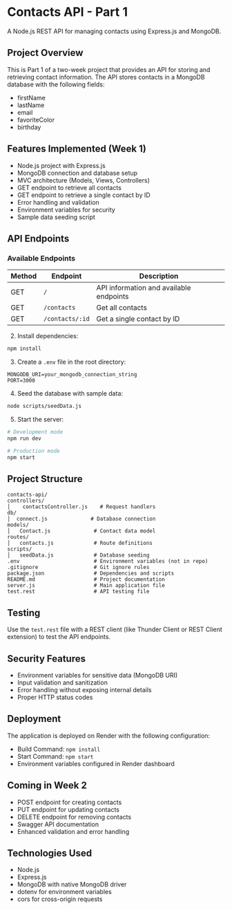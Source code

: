 # Contacts API - Part 1

A Node.js REST API for managing contacts using Express.js and MongoDB.

## Project Overview

This is Part 1 of a two-week project that provides an API for storing and retrieving contact information. The API stores contacts in a MongoDB database with the following fields:
- firstName
- lastName  
- email
- favoriteColor
- birthday

## Features Implemented (Week 1)

-  Node.js project with Express.js
-  MongoDB connection and database setup
-  MVC architecture (Models, Views, Controllers)
-  GET endpoint to retrieve all contacts
-  GET endpoint to retrieve a single contact by ID
-  Error handling and validation
-  Environment variables for security
-  Sample data seeding script

## API Endpoints



### Available Endpoints

| Method | Endpoint | Description |
|--------|----------|-------------|
| GET | `/` | API information and available endpoints |
| GET | `/contacts` | Get all contacts |
| GET | `/contacts/:id` | Get a single contact by ID |



2. Install dependencies:
```bash
npm install
```

3. Create a `.env` file in the root directory:
```env
MONGODB_URI=your_mongodb_connection_string
PORT=3000
```

4. Seed the database with sample data:
```bash
node scripts/seedData.js
```

5. Start the server:
```bash
# Development mode
npm run dev

# Production mode
npm start
```

## Project Structure

```
contacts-api/
controllers/
│    contactsController.js    # Request handlers
db/
│  connect.js              # Database connection
models/
│   Contact.js              # Contact data model
routes/
│   contacts.js             # Route definitions
scripts/
│   seedData.js             # Database seeding
.env                        # Environment variables (not in repo)
.gitignore                  # Git ignore rules
package.json                # Dependencies and scripts
README.md                   # Project documentation
server.js                   # Main application file
test.rest                   # API testing file
```

## Testing

Use the `test.rest` file with a REST client (like Thunder Client or REST Client extension) to test the API endpoints.

## Security Features

- Environment variables for sensitive data (MongoDB URI)
- Input validation and sanitization
- Error handling without exposing internal details
- Proper HTTP status codes

## Deployment

The application is deployed on Render with the following configuration:
- Build Command: `npm install`
- Start Command: `npm start`
- Environment variables configured in Render dashboard

## Coming in Week 2

- POST endpoint for creating contacts
- PUT endpoint for updating contacts  
- DELETE endpoint for removing contacts
- Swagger API documentation
- Enhanced validation and error handling

## Technologies Used

- Node.js
- Express.js
- MongoDB with native MongoDB driver
- dotenv for environment variables
- cors for cross-origin requests

